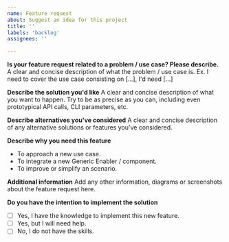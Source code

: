 ```yaml
---
name: Feature request
about: Suggest an idea for this project
title: ''
labels: 'backlog'
assignees: ''

---
```


**Is your feature request related to a problem / use case? Please describe.**
A clear and concise description of what the problem / use case is. Ex. I need to cover the use case consisting on [...], I'd need [...]

**Describe the solution you'd like**
A clear and concise description of what you want to happen. Try to be as precise as you can, including even prototypical API calls, CLI parameters, etc.

**Describe alternatives you've considered**
A clear and concise description of any alternative solutions or features you've considered.

**Describe why you need this feature**
- To approach a new use case.
- To integrate a new Generic Enabler / component.
- To improve or simplify an scenario.

**Additional information**
Add any other information, diagrams or screenshots about the feature request here.

**Do you have the intention to implement the solution**
- [ ] Yes, I have the knowledge to implement this new feature.
- [ ] Yes, but I will need help.
- [ ] No, I do not have the skills.